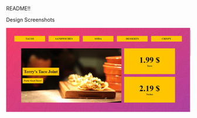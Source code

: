 
README!!


Design Screenshots



![Alt Text](https://github.com/sarah-mosbah/CSSRepo/blob/master/RestaurantSite/screenshots/mainpage-1.PNG)
